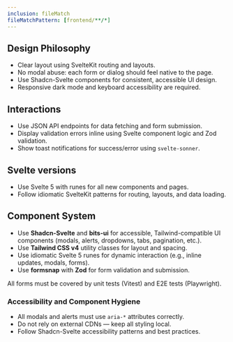 ```yaml
---
inclusion: fileMatch
fileMatchPattern: [frontend/**/*]
---
```


## Design Philosophy

- Clear layout using SvelteKit routing and layouts.
- No modal abuse: each form or dialog should feel native to the page.
- Use Shadcn-Svelte components for consistent, accessible UI design.
- Responsive dark mode and keyboard accessibility are required.

## Interactions

- Use JSON API endpoints for data fetching and form submission.
- Display validation errors inline using Svelte component logic and Zod validation.
- Show toast notifications for success/error using `svelte-sonner`.

## Svelte versions

- Use Svelte 5 with runes for all new components and pages.
- Follow idiomatic SvelteKit patterns for routing, layouts, and data loading.

## Component System

- Use **Shadcn-Svelte** and **bits-ui** for accessible, Tailwind-compatible UI components (modals, alerts, dropdowns, tabs, pagination, etc.).
- Use **Tailwind CSS v4** utility classes for layout and spacing.
- Use idiomatic Svelte 5 runes for dynamic interaction (e.g., inline updates, modals, forms).
- Use **formsnap** with **Zod** for form validation and submission.

All forms must be covered by unit tests (Vitest) and E2E tests (Playwright).

### Accessibility and Component Hygiene

- All modals and alerts must use `aria-*` attributes correctly.
- Do not rely on external CDNs — keep all styling local.
- Follow Shadcn-Svelte accessibility patterns and best practices.
